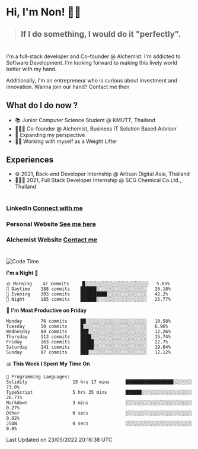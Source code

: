 # Hi, I'm Non! 🖐🏻

> ## If I do something, I would do it "perfectly".

#

I'm a full-stack developer and Co-founder @ Alchemist. I'm addicted to Software Development. I'm looking forward to making this lively world better with my hand.

Additionally, I'm an entrepreneur who is curious about investment and innovation. Wanna join our hand? Contact me then

## What do I do now ?

- 📚 Junior Computer Science Student @ KMUTT, Thailand
- 🧑🏻‍💻 Co-founder @ Alchemist, Business IT Solution Based Advisor
- 🌈 Expanding my perspective
- 🏋🏻 Working with myself as a Weight Lifter

## Experiences

- ⚙️ 2021, Back-end Developer Internship @ Artisan Digital Asia, Thailand
- 🧑🏻‍💻 2021, Full Stack Developer Internship @ SCG Chemical Co.Ltd., Thailand

#

### LinkedIn [Connect with me](https://www.linkedin.com/in/non-nontra/)

### Personal Website [See me here](https://nonnontra.com/)

### Alchemist Website [Contact me](https://alchemist-softwarehouse.co/)

#

<!--START_SECTION:waka-->
![Code Time](http://img.shields.io/badge/Code%20Time-1%2C712%20hrs%206%20mins-blue)

**I'm a Night 🦉** 

```text
🌞 Morning    42 commits     █░░░░░░░░░░░░░░░░░░░░░░░░   5.85% 
🌆 Daytime    188 commits    ██████░░░░░░░░░░░░░░░░░░░   26.18% 
🌃 Evening    303 commits    ██████████░░░░░░░░░░░░░░░   42.2% 
🌙 Night      185 commits    ██████░░░░░░░░░░░░░░░░░░░   25.77%

```
📅 **I'm Most Productive on Friday** 

```text
Monday       76 commits     ██░░░░░░░░░░░░░░░░░░░░░░░   10.58% 
Tuesday      50 commits     █░░░░░░░░░░░░░░░░░░░░░░░░   6.96% 
Wednesday    88 commits     ███░░░░░░░░░░░░░░░░░░░░░░   12.26% 
Thursday     113 commits    ████░░░░░░░░░░░░░░░░░░░░░   15.74% 
Friday       163 commits    █████░░░░░░░░░░░░░░░░░░░░   22.7% 
Saturday     141 commits    █████░░░░░░░░░░░░░░░░░░░░   19.64% 
Sunday       87 commits     ███░░░░░░░░░░░░░░░░░░░░░░   12.12%

```


📊 **This Week I Spent My Time On** 

```text
💬 Programming Languages: 
Solidity                 15 hrs 17 mins      ██████████████████░░░░░░░   73.0% 
TypeScript               5 hrs 35 mins       ██████░░░░░░░░░░░░░░░░░░░   26.71% 
Markdown                 3 mins              ░░░░░░░░░░░░░░░░░░░░░░░░░   0.27% 
Other                    0 secs              ░░░░░░░░░░░░░░░░░░░░░░░░░   0.02% 
JSON                     0 secs              ░░░░░░░░░░░░░░░░░░░░░░░░░   0.0%

```


 Last Updated on 23/05/2022 20:16:38 UTC
<!--END_SECTION:waka-->
